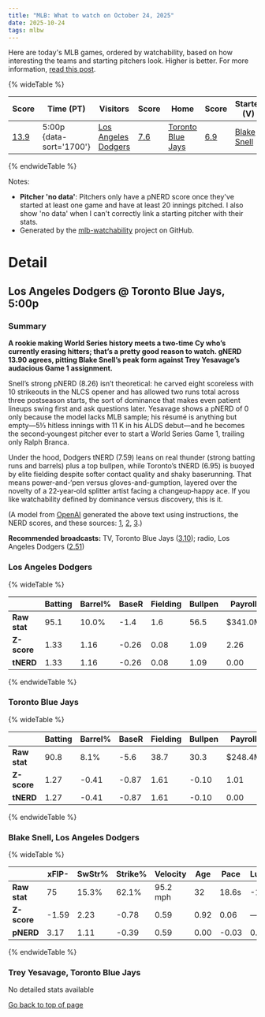 ```yaml
---
title: "MLB: What to watch on October 24, 2025"
date: 2025-10-24
tags: mlbw
---
```


Here are today's MLB games, ordered by watchability, based on how interesting the teams and starting pitchers look. Higher is better. For more information, [read this post](https://andrewenfield.com/blog/2025/08/07/how-to-choose-which-baseball-game-to-watch).


{% wideTable %}

| Score | Time (PT) | Visitors | Score | Home | Score | Starter (V) | Score | Starter (H) | Score |
|-------|------------|----------|-------|------|-------|-------------|-------|-------------|-------|
| [13.9](#los-angeles-dodgers-toronto-blue-jays-5-00p) | 5:00p {data-sort='1700'} | [Los Angeles Dodgers](https://www.fangraphs.com/teams/dodgers/stats) | [7.6](#los-angeles-dodgers) | [Toronto Blue Jays](https://www.fangraphs.com/teams/blue-jays/stats) | [6.9](#toronto-blue-jays) | [Blake Snell](https://www.fangraphs.com/search?q=Snell) | [8.3](#blake-snell-los-angeles-dodgers) | [Trey Yesavage](https://www.fangraphs.com/search?q=Yesavage) | No data |
{% endwideTable %}

Notes:

- **Pitcher 'no data'**: Pitchers only have a pNERD score once they've started at least one game and have at least 20 innings pitched. I also show 'no data' when I can't correctly link a starting pitcher with their stats.
- Generated by the [mlb-watchability](https://github.com/aenfield/mlb-watchability) project on GitHub.


# Detail

## Los Angeles Dodgers @ Toronto Blue Jays, 5:00p

### Summary

**A rookie making World Series history meets a two-time Cy who’s currently erasing hitters; that’s a pretty good reason to watch. gNERD 13.90 agrees, pitting Blake Snell’s peak form against Trey Yesavage’s audacious Game 1 assignment.** 

Snell’s strong pNERD (8.26) isn’t theoretical: he carved eight scoreless with 10 strikeouts in the NLCS opener and has allowed two runs total across three postseason starts, the sort of dominance that makes even patient lineups swing first and ask questions later.  Yesavage shows a pNERD of 0 only because the model lacks MLB sample; his résumé is anything but empty—5⅓ hitless innings with 11 K in his ALDS debut—and he becomes the second‑youngest pitcher ever to start a World Series Game 1, trailing only Ralph Branca. 

Under the hood, Dodgers tNERD (7.59) leans on real thunder (strong batting runs and barrels) plus a top bullpen, while Toronto’s tNERD (6.95) is buoyed by elite fielding despite softer contact quality and shaky baserunning. That means power-and-‘pen versus gloves-and-gumption, layered over the novelty of a 22‑year‑old splitter artist facing a changeup‑happy ace. If you like watchability defined by dominance versus discovery, this is it.

(A model from [OpenAI](https://www.openai.com) generated the above text using instructions, the NERD scores, and these sources: [1](https://www.reuters.com/sports/jays-name-rookie-trey-yesavage-world-series-game-1-starter--flm-2025-10-23/?utm_source=openai), [2](https://apnews.com/article/18ef6125aa4db3e6d8efde75bf465a35?utm_source=openai), [3](https://www.espn.com/mlb/story/_/id/46699383/rookie-trey-yesasave-start-game-1-world-series-blue-jays?utm_source=openai).)

**Recommended broadcasts:** TV, Toronto Blue Jays ([3.10](https://awfulannouncing.com/orig/2025-mlb-local-broadcaster-rankings.html)); radio, Los Angeles Dodgers ([2.51](https://awfulannouncing.com/orig/2025-mlb-local-radio-booth-rankings-miller-rose-hughes-hamilton.html))

### Los Angeles Dodgers

{% wideTable %}

|              | Batting | Barrel% | BaseR | Fielding | Bullpen | Payroll | Age   | Luck | TV | Radio | C | Total |
| ------------ | ------- | ------- | ----- | -------- | ------- | ------- | ----- | ---- | -- | ----- | - | ----- |
| **Raw stat** | 95.1 | 10.0% | -1.4 | 1.6 | 56.5 | $341.0M | 29.6 | -3.0 | 2.45 | 2.51 | — | — |
| **Z-score** | 1.33 | 1.16 | -0.26 | 0.08 | 1.09 | 2.26 | 0.89 | -0.14 | 0.12 | 0.26 | — | — |
| **tNERD** | 1.33 | 1.16 | -0.26 | 0.08 | 1.09 | 0.00 | 0.00 | 0.00 | 0.06 | 0.13 | 4.00 | 7.59 |
{% endwideTable %}

### Toronto Blue Jays

{% wideTable %}

|              | Batting | Barrel% | BaseR | Fielding | Bullpen | Payroll | Age   | Luck | TV | Radio | C | Total |
| ------------ | ------- | ------- | ----- | -------- | ------- | ------- | ----- | ---- | -- | ----- | - | ----- |
| **Raw stat** | 90.8 | 8.1% | -5.6 | 38.7 | 30.3 | $248.4M | 29.6 | 17.0 | 3.10 | 2.39 | — | — |
| **Z-score** | 1.27 | -0.41 | -0.87 | 1.61 | -0.10 | 1.01 | 0.89 | 0.74 | 1.40 | 0.01 | — | — |
| **tNERD** | 1.27 | -0.41 | -0.87 | 1.61 | -0.10 | 0.00 | 0.00 | 0.74 | 0.70 | 0.00 | 4.00 | 6.95 |
{% endwideTable %}

### Blake Snell, Los Angeles Dodgers

{% wideTable %}

|              | xFIP- | SwStr% | Strike% | Velocity | Age   | Pace  | Luck | KN%  | C | Total |
| ------------ | ----- | ------ | ------- | -------- | ----- | ----- | ---- | ---- | - | ----- |
| **Raw stat** | 75 | 15.3% | 62.1% | 95.2 mph | 32 | 18.6s | -19 | 0.0% | — | — |
| **Z-score** | -1.59 | 2.23 | -0.78 | 0.59 | 0.92 | 0.06 | — | — | — | — |
| **pNERD** | 3.17 | 1.11 | -0.39 | 0.59 | 0.00 | -0.03 | 0.00 | 0.00 | 3.80 | 8.26 |
{% endwideTable %}

### Trey Yesavage, Toronto Blue Jays

No detailed stats available


[Go back to top of page](#)

